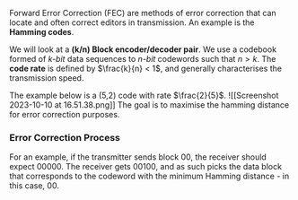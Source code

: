 Forward Error Correction (FEC) are methods of error correction that can locate and often correct editors in transmission. An example is the **Hamming codes**.

We will look at a **(k/n) Block encoder/decoder pair**.
We use a codebook formed of *k-bit* data sequences to *n-bit* codewords such that $n > k$. The **code rate** is defined by $\frac{k}{n} < 1$, and generally characterises the transmission speed.

The example below is a (5,2) code with rate $\frac{2}{5}$.
![[Screenshot 2023-10-10 at 16.51.38.png]]
The goal is to maximise the hamming distance for error correction purposes.

### Error Correction Process
For an example, if the transmitter sends block 00, the receiver should expect 00000. The receiver gets 00100, and as such picks the data block that corresponds to the codeword with the minimum Hamming distance - in this case, 00.